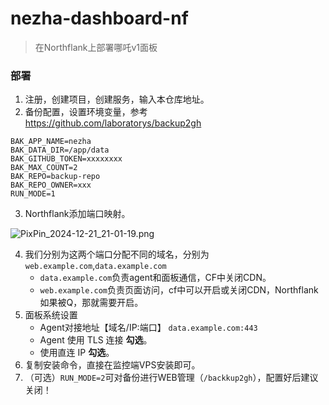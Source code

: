 # nezha-dashboard-nf

> 在Northflank上部署哪吒v1面板

### 部署

1. 注册，创建项目，创建服务，输入本仓库地址。
2. 备份配置，设置环境变量，参考 https://github.com/laboratorys/backup2gh

```
BAK_APP_NAME=nezha
BAK_DATA_DIR=/app/data
BAK_GITHUB_TOKEN=xxxxxxxx
BAK_MAX_COUNT=2
BAK_REPO=backup-repo
BAK_REPO_OWNER=xxx
RUN_MODE=1
```

3. Northflank添加端口映射。

![PixPin_2024-12-21_21-01-19.png](https://cdn.jsdelivr.net/gh/laboratorys/nezha-dashboard-nf@main/docs/1.png)

4. 我们分别为这两个端口分配不同的域名，分别为`web.example.com`,`data.example.com`
    - `data.example.com`负责agent和面板通信，CF中关闭CDN。
    - `web.example.com`负责页面访问，cf中可以开启或关闭CDN，Northflank如果被Q，那就需要开启。
5. 面板系统设置
    - Agent对接地址【域名/IP:端口】
      `data.example.com:443`
    - Agent 使用 TLS 连接 **勾选**。
    - 使用直连 IP **勾选**。
6. 复制安装命令，直接在监控端VPS安装即可。
7. （可选）`RUN_MODE=2`可对备份进行WEB管理（`/backkup2gh`），配置好后建议关闭！